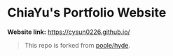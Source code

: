 # ChiaYu's Portfolio Website
**Website link:** https://cysun0226.github.io/
> This repo is forked from [poole/hyde](https://github.com/poole/hyde).
